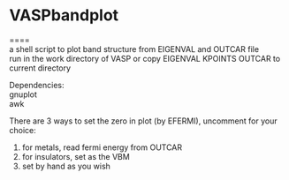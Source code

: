 # VASPbandplot
====  
a shell script to plot band structure from EIGENVAL and OUTCAR file  
run in the work directory of VASP or copy EIGENVAL KPOINTS OUTCAR to current directory  

Dependencies:  
gnuplot  
awk  

There are 3 ways to set the zero in plot (by EFERMI), uncomment for your choice:  
1. for metals, read fermi energy from OUTCAR  
2. for insulators, set as the VBM  
3. set by hand as you wish  

